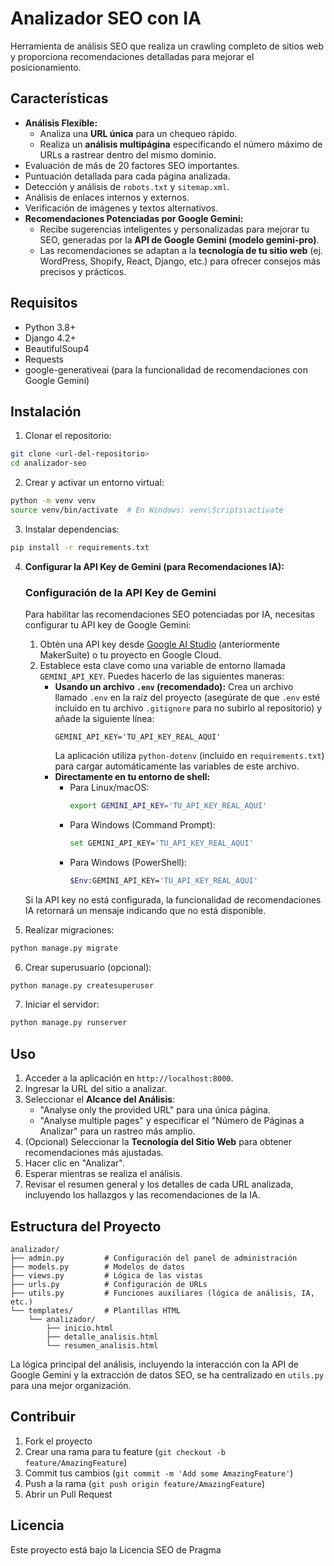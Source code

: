# Analizador SEO con IA

Herramienta de análisis SEO que realiza un crawling completo de sitios web y proporciona recomendaciones detalladas para mejorar el posicionamiento.

## Características

- **Análisis Flexible:**
    - Analiza una **URL única** para un chequeo rápido.
    - Realiza un **análisis multipágina** especificando el número máximo de URLs a rastrear dentro del mismo dominio.
- Evaluación de más de 20 factores SEO importantes.
- Puntuación detallada para cada página analizada.
- Detección y análisis de `robots.txt` y `sitemap.xml`.
- Análisis de enlaces internos y externos.
- Verificación de imágenes y textos alternativos.
- **Recomendaciones Potenciadas por Google Gemini:**
    - Recibe sugerencias inteligentes y personalizadas para mejorar tu SEO, generadas por la **API de Google Gemini (modelo gemini-pro)**.
    - Las recomendaciones se adaptan a la **tecnología de tu sitio web** (ej. WordPress, Shopify, React, Django, etc.) para ofrecer consejos más precisos y prácticos.

## Requisitos

- Python 3.8+
- Django 4.2+
- BeautifulSoup4
- Requests
- google-generativeai (para la funcionalidad de recomendaciones con Google Gemini)

## Instalación

1. Clonar el repositorio:
```bash
git clone <url-del-repositorio>
cd analizador-seo
```

2. Crear y activar un entorno virtual:
```bash
python -m venv venv
source venv/bin/activate  # En Windows: venv\Scripts\activate
```

3. Instalar dependencias:
```bash
pip install -r requirements.txt
```

4. **Configurar la API Key de Gemini (para Recomendaciones IA):**

   ### Configuración de la API Key de Gemini

   Para habilitar las recomendaciones SEO potenciadas por IA, necesitas configurar tu API key de Google Gemini:

   1.  Obtén una API key desde [Google AI Studio](https://makersuite.google.com/ai-studio) (anteriormente MakerSuite) o tu proyecto en Google Cloud.
   2.  Establece esta clave como una variable de entorno llamada `GEMINI_API_KEY`. Puedes hacerlo de las siguientes maneras:
       *   **Usando un archivo `.env` (recomendado):**
           Crea un archivo llamado `.env` en la raíz del proyecto (asegúrate de que `.env` esté incluido en tu archivo `.gitignore` para no subirlo al repositorio) y añade la siguiente línea:
           ```
           GEMINI_API_KEY='TU_API_KEY_REAL_AQUI'
           ```
           La aplicación utiliza `python-dotenv` (incluido en `requirements.txt`) para cargar automáticamente las variables de este archivo.
       *   **Directamente en tu entorno de shell:**
           -   Para Linux/macOS:
               ```bash
               export GEMINI_API_KEY='TU_API_KEY_REAL_AQUI'
               ```
           -   Para Windows (Command Prompt):
               ```bash
               set GEMINI_API_KEY='TU_API_KEY_REAL_AQUI'
               ```
           -   Para Windows (PowerShell):
               ```bash
               $Env:GEMINI_API_KEY='TU_API_KEY_REAL_AQUI'
               ```
   Si la API key no está configurada, la funcionalidad de recomendaciones IA retornará un mensaje indicando que no está disponible.

5. Realizar migraciones:
```bash
python manage.py migrate
```

6. Crear superusuario (opcional):
```bash
python manage.py createsuperuser
```

7. Iniciar el servidor:
```bash
python manage.py runserver
```

## Uso

1. Acceder a la aplicación en `http://localhost:8000`.
2. Ingresar la URL del sitio a analizar.
3. Seleccionar el **Alcance del Análisis**:
    - "Analyse only the provided URL" para una única página.
    - "Analyse multiple pages" y especificar el "Número de Páginas a Analizar" para un rastreo más amplio.
4. (Opcional) Seleccionar la **Tecnología del Sitio Web** para obtener recomendaciones más ajustadas.
5. Hacer clic en "Analizar".
6. Esperar mientras se realiza el análisis.
7. Revisar el resumen general y los detalles de cada URL analizada, incluyendo los hallazgos y las recomendaciones de la IA.

## Estructura del Proyecto

```
analizador/
├── admin.py         # Configuración del panel de administración
├── models.py        # Modelos de datos
├── views.py         # Lógica de las vistas
├── urls.py          # Configuración de URLs
├── utils.py         # Funciones auxiliares (lógica de análisis, IA, etc.)
└── templates/       # Plantillas HTML
    └── analizador/
        ├── inicio.html
        ├── detalle_analisis.html
        └── resumen_analisis.html
```
La lógica principal del análisis, incluyendo la interacción con la API de Google Gemini y la extracción de datos SEO, se ha centralizado en `utils.py` para una mejor organización.

## Contribuir

1. Fork el proyecto
2. Crear una rama para tu feature (`git checkout -b feature/AmazingFeature`)
3. Commit tus cambios (`git commit -m 'Add some AmazingFeature'`)
4. Push a la rama (`git push origin feature/AmazingFeature`)
5. Abrir un Pull Request

## Licencia

Este proyecto está bajo la Licencia SEO de Pragma
